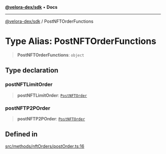 [**@velora-dex/sdk**](../README.md) • **Docs**

***

[@velora-dex/sdk](../globals.md) / PostNFTOrderFunctions

# Type Alias: PostNFTOrderFunctions

> **PostNFTOrderFunctions**: `object`

## Type declaration

### postNFTLimitOrder

> **postNFTLimitOrder**: [`PostNFTOrder`](../-internal-/type-aliases/PostNFTOrder.md)

### postNFTP2POrder

> **postNFTP2POrder**: [`PostNFTOrder`](../-internal-/type-aliases/PostNFTOrder.md)

## Defined in

[src/methods/nftOrders/postOrder.ts:16](https://github.com/VeloraDEX/sdk/blob/feat/extend_delta_orders_filtering/src/methods/nftOrders/postOrder.ts#L16)
